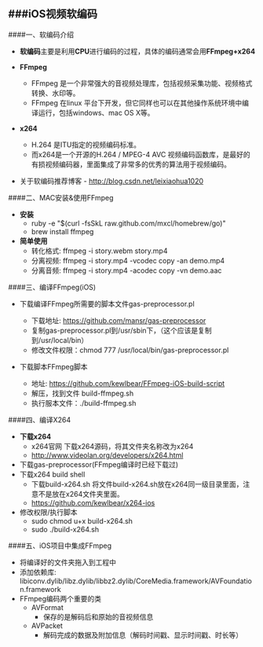 ###iOS视频软编码
---
####一、软编码介绍
- **软编码**主要是利用**CPU**进行编码的过程，具体的编码通常会用**FFmpeg+x264**
- **FFmpeg**
    - FFmpeg 是一个非常强大的音视频处理库，包括视频采集功能、视频格式转换、水印等。
    - FFmpeg 在linux 平台下开发，但它同样也可以在其他操作系统环境中编译运行，包括windows、mac OS X等。
- **x264**
    - H.264 是ITU指定的视频编码标准。
    - 而x264是一个开源的H.264 / MPEG-4 AVC 视频编码函数库，是最好的有损视频编码器，里面集成了非常多的优秀的算法用于视频编码。
    
- 关于软编码推荐博客
      - http://blog.csdn.net/leixiaohua1020

####二、MAC安装&使用FFmpeg
-  **安装**
    - ruby -e "$(curl -fsSkL raw.github.com/mxcl/homebrew/go)"
    - brew install ffmpeg
- **简单使用**
    - 转化格式: ffmpeg -i story.webm story.mp4
    - 分离视频: ffmpeg -i story.mp4 -vcodec copy -an demo.mp4
    - 分离音频: ffmpeg -i story.mp4 -acodec copy -vn demo.aac
    
####三、编译FFmpeg(iOS)

- 下载编译FFmpeg所需要的脚本文件gas-preprocessor.pl
    - 下载地址: https://github.com/mansr/gas-preprocessor
    - 复制gas-preprocessor.pl到/usr/sbin下，（这个应该是复制到/usr/local/bin）
    - 修改文件权限：chmod 777 /usr/local/bin/gas-preprocessor.pl
    
- 下载脚本FFmpeg脚本
    - 地址: https://github.com/kewlbear/FFmpeg-iOS-build-script
    - 解压，找到文件 build-ffmpeg.sh
    - 执行服本文件：./build-ffmpeg.sh
    
####四、编译X264

- **下载x264**
    - x264官网 下载x264源码，将其文件夹名称改为x264
    - http://www.videolan.org/developers/x264.html
- 下载gas-preprocessor(FFmpeg编译时已经下载过)
- 下载x264 build shell
    - 下载build-x264.sh 将文件build-x264.sh放在x264同一级目录里面，注意不是放在x264文件夹里面。
    - https://github.com/kewlbear/x264-ios
- 修改权限/执行脚本
    - sudo chmod u+x build-x264.sh
    - sudo ./build-x264.sh
    
####五、iOS项目中集成FFmpeg

- 将编译好的文件夹拖入到工程中
- 添加依赖库: libiconv.dylib/libz.dylib/libbz2.dylib/CoreMedia.framework/AVFoundation.framework
- FFmpeg编码两个重要的类
    - AVFormat
        - 保存的是解码后和原始的音视频信息
    - AVPacket
        - 解码完成的数据及附加信息（解码时间戳、显示时间戳、时长等）


